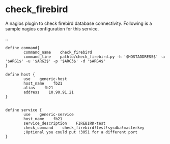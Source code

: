 check_firebird
==============

A nagios plugin to check firebird database connectivity. Following is a sample nagios configuration for this service.

..

    define command{
            command_name    check_firebird
            command_line    pathto/check_firebird.py -h '$HOSTADDRESS$' -a '$ARG1$' -u '$ARG2$' -p '$ARG3$' -d '$ARG4$'
    }
    
    define host {
            use    generic-host
            host_name    fb21
            alias    fb21
            address    10.90.91.21
    }
     
     
    define service {
            use    generic-service
            host_name    fb21
            service_description    FIREBIRD-test
            check_command    check_firebird!test!sysdba!masterkey  
            ;Optional you could put !3051 for a different port
    }
